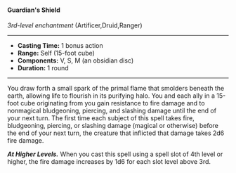 #### Guardian's Shield
*3rd-level enchantment* (Artificer,Druid,Ranger)
___
- **Casting Time:** 1 bonus action
- **Range:** Self (15-foot cube)
- **Components:** V, S, M (an obsidian disc)
- **Duration:** 1 round
---
You draw forth a small spark of the primal flame
that smolders beneath the earth, allowing life to
flourish in its purifying halo. You and each ally in a
15-foot cube originating from you gain resistance to
fire damage and to nonmagical bludgeoning,
piercing, and slashing damage until the end of your
next turn. The first time each subject of this spell
takes fire, bludgeoning, piercing, or slashing
damage (magical or otherwise) before the end of
your next turn, the creature that inflicted that
damage takes 2d6 fire damage.

***At Higher Levels.*** When you cast this spell
using a spell slot of 4th level or higher, the fire
damage increases by 1d6 for each slot level above
3rd.
